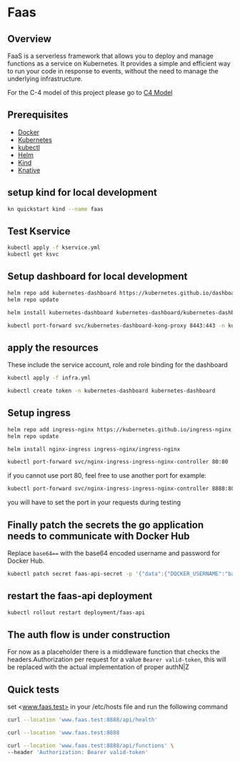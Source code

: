 # Faas

## Overview

FaaS is a serverless framework that allows you to deploy and manage functions as a service on Kubernetes. It provides a simple and efficient way to run your code in response to events, without the need to manage the underlying infrastructure.

For the C-4 model of this project please go to [C4 Model](assets/c4.svg)

## Prerequisites

- [Docker](https://docs.docker.com/get-docker/)
- [Kubernetes](https://kubernetes.io/docs/tasks/tools/)
- [kubectl](https://kubernetes.io/docs/tasks/tools/)
- [Helm](https://helm.sh/docs/intro/install/)
- [Kind](https://kind.sigs.k8s.io/docs/user/quick-start/)
- [Knative](https://knative.dev/docs/install/)

## setup kind for local development

```bash
kn quickstart kind --name faas
```

## Test Kservice

```bash
kubectl apply -f kservice.yml
kubectl get ksvc
```

## Setup dashboard for local development

```bash
helm repo add kubernetes-dashboard https://kubernetes.github.io/dashboard/
helm repo update

helm install kubernetes-dashboard kubernetes-dashboard/kubernetes-dashboard --create-namespace -n kubernetes-dashboard
```

```bash
kubectl port-forward svc/kubernetes-dashboard-kong-proxy 8443:443 -n kubernetes-dashboard
```

## apply the resources

These include the service account, role and role binding for the dashboard

```bash
kubectl apply -f infra.yml
```

```bash
kubectl create token -n kubernetes-dashboard kubernetes-dashboard
```

## Setup ingress

```bash
helm repo add ingress-nginx https://kubernetes.github.io/ingress-nginx
helm repo update

helm install nginx-ingress ingress-nginx/ingress-nginx

kubectl port-forward svc/nginx-ingress-ingress-nginx-controller 80:80
```

if you cannot use port 80, feel free to use another port for example:

```bash
kubectl port-forward svc/nginx-ingress-ingress-nginx-controller 8888:80
```

you will have to set the port in your requests during testing

## Finally patch the secrets the go application needs to communicate with Docker Hub

Replace `base64==` with the base64 encoded username and password for Docker Hub.

```bash
kubectl patch secret faas-api-secret -p '{"data":{"DOCKER_USERNAME":"base64==","DOCKER_PASSWORD":"base64="}}'
```

## restart the faas-api deployment

```bash
kubectl rollout restart deployment/faas-api
```

## The auth flow is under construction

For now as a placeholder there is a middleware function that checks the headers.Authorization
per request for a value `Bearer valid-token`, this will be replaced with the actual implementation of
proper authN|Z

## Quick tests

set <www.faas.test> in your /etc/hosts file and run the following command

```bash
curl --location 'www.faas.test:8888/api/health'
```

```bash
curl --location 'www.faas.test:8888
```

```bash
curl --location 'www.faas.test:8888/api/functions' \
--header 'Authorization: Bearer valid-token'
```
